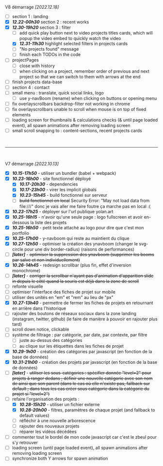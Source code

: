 V8
démarrage *[2022.12.18]*
- [ ] section 1 : landing
- [X] ***12.22-00h30*** section 2 : recent works
- [X] ***12.30-19h20*** section 3 : filter
  - [ ] add quick play button next to video projects titles cards, which will popup the video embed to quickly watch the video
  - [X] ***12.31-11h30*** highlight selected filters in projects cards
  - [ ] "No projects found" message
  - [ ] finish each TODOs in the code
- [ ] projectPages
  - [ ] close with history
  - [ ] when clicking on a project, remember order of previous and next project so that we can switch to them with arrows at the end
- [ ] finish projects data-base
- [ ] section 4 : contact
- [ ] small menu : translate, quick social links, logo
  - [ ] use y-navBoom (rename) when clicking on buttons or opening menu
- [ ] fix overlayscrollbars backdrop-filter not working in chrome
- [ ] fix overlayscrollbars unable to scroll when mouse is on top of fixed elements
- [ ] loading screen for thumbnails & calculations checks (& until page loaded event), all spawn animations after removing loading screen
- [ ] small scroll snapping to : content-sections, recent projects cards

<br>

---

<br>

V7
démarrage *[2022.10.13]*
- [X] ***10.15-17h50*** - utiliser un bundler (babel + webpack)
- [X] ***10.23-16h00*** - site fonctionnel déployé
  - [X] ***10.17-20h30*** - dependencies
  - [X] ***10.17-23h00*** - virer les implicit globals
  - [X] ***10.23-15h45*** - build fonctionnel sur serveur
  - [ ] ~~build fonctionnel en local~~ Security Error: "May not load data from file:///" donc je vais aller me faire foutre ça marche pas en local :(
- [X] ***10.23-17h25*** - déployer sur l'url publique yolan.art
- [X] ***10.25-16h15*** - n'avoir qu'une seule page : logo fullscreen et avoir en-dessous la liste des projets
- [X] ***10.25-16h50*** - petit texte attaché au logo pour dire que c'est mon portfolio
- [X] ***10.25-17h00*** - y-navboom qui reste au maintient du clique
- [X] ***10.27-12h50*** - optimiser la création des ynavboom (changer le svg-circle pour une div border-radius) (raisons de performances)
- [ ] ***[later]*** - ~~optimiser la suppression des ynavboom (supprimer les booms par salve et non individuellement)~~
- [X] ***10.26-14h45*** - redesign scrollbar (plus fin, effet d'inversion monochrome)
- [ ] ***[later]*** - ~~corriger la scrollbar n'ayant pas d'animation d'apparition slide in depuis le côté quand la souris est déjà dans la zone de scroll~~
- [ ] refonte visuelle
- [ ] optimiser l'interface des fiches de projet sur mobile
- [ ] utiliser des unités en "em" et "rem" au lieu de "px"
- [X] ***10.27-13h40*** - permettre de fermer les fiches de projets en retournant en arrière dans l'historique
- [ ] rajouter des boutons de réseaux sociaux dans la zone landing (instagram, twitter, github) (le faire de manière à pouvoir en rajouter plus tard)
- [ ] scroll down notice, clickable
- [ ] système de filtrage : par catégorie, par date, par contexte, par filtre
  - [ ] juste au-dessus des catégories
  - [ ] au clique sur les étiquettes dans les fiches de projet
- [X] ***10.29-1h00*** - création des catégories par javascript (en fonction de la base de données)
- [X] ***10.31-21h00*** - création des projets par javascript (en fonction de la base de données)
- [ ] ***[later]*** - ~~utiliser les sous-catégories : spécifier donnée "level=2" pour projets à ranger dedans ; définir une nouvelle catégorie avec son nom de ainsi que son parent (dans le cas où elle n'existe pas, fallback sur default ; dans tous les cas créer sous catégorie dans la catégorie du projet si "level=2")~~
- [ ] refaire l'organisation des projets :
  - [X] ***10.28-15h20*** - utiliser un fichier externe
  - [X] ***10.28-20h00*** - filtres, paramètres de chaque projet (and fallback to default values)
  - [ ] réfléchir à une nouvelle arborescence
  - [ ] rajouter des nouveaux projets
  - [ ] réparer les vidéos décédées
- [ ] commenter tout le bordel de mon code javascript car c'est le zbeul pour s'y retrouver
- [ ] loading screen (until page loaded event), all spawn animations after removing loading screen
- [ ] synchronize both Y arrows for spawn animation
